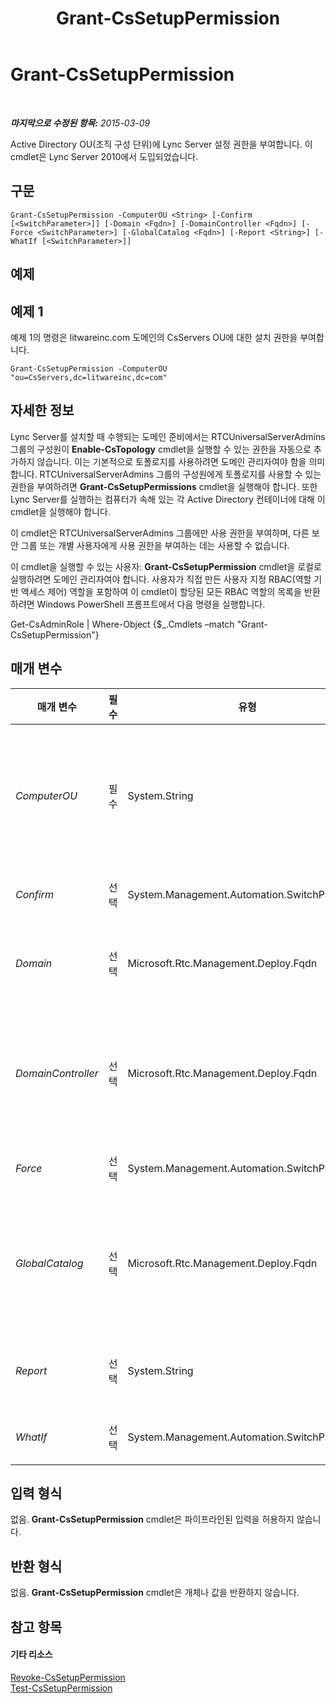 ﻿---
title: Grant-CsSetupPermission
TOCTitle: Grant-CsSetupPermission
ms:assetid: 753bccc1-edb4-48c9-bd0a-2db5d86f8c5e
ms:mtpsurl: https://technet.microsoft.com/ko-kr/library/Gg398569(v=OCS.15)
ms:contentKeyID: 49304052
ms.date: 08/24/2015
mtps_version: v=OCS.15
ms.translationtype: HT
---

# Grant-CsSetupPermission

 

_**마지막으로 수정된 항목:** 2015-03-09_

Active Directory OU(조직 구성 단위)에 Lync Server 설정 권한을 부여합니다. 이 cmdlet은 Lync Server 2010에서 도입되었습니다.

## 구문

    Grant-CsSetupPermission -ComputerOU <String> [-Confirm [<SwitchParameter>]] [-Domain <Fqdn>] [-DomainController <Fqdn>] [-Force <SwitchParameter>] [-GlobalCatalog <Fqdn>] [-Report <String>] [-WhatIf [<SwitchParameter>]]

## 예제

## 예제 1

예제 1의 명령은 litwareinc.com 도메인의 CsServers OU에 대한 설치 권한을 부여합니다.

    Grant-CsSetupPermission -ComputerOU "ou=CsServers,dc=litwareinc,dc=com"

## 자세한 정보

Lync Server를 설치할 때 수행되는 도메인 준비에서는 RTCUniversalServerAdmins 그룹의 구성원이 **Enable-CsTopology** cmdlet을 실행할 수 있는 권한을 자동으로 추가하지 않습니다. 이는 기본적으로 토폴로지를 사용하려면 도메인 관리자여야 함을 의미합니다. RTCUniversalServerAdmins 그룹의 구성원에게 토폴로지를 사용할 수 있는 권한을 부여하려면 **Grant-CsSetupPermissions** cmdlet을 실행해야 합니다. 또한 Lync Server를 실행하는 컴퓨터가 속해 있는 각 Active Directory 컨테이너에 대해 이 cmdlet을 실행해야 합니다.

이 cmdlet은 RTCUniversalServerAdmins 그룹에만 사용 권한을 부여하며, 다른 보안 그룹 또는 개별 사용자에게 사용 권한을 부여하는 데는 사용할 수 없습니다.

이 cmdlet을 실행할 수 있는 사용자: **Grant-CsSetupPermission** cmdlet을 로컬로 실행하려면 도메인 관리자여야 합니다. 사용자가 직접 만든 사용자 지정 RBAC(역할 기반 액세스 제어) 역할을 포함하여 이 cmdlet이 할당된 모든 RBAC 역할의 목록을 반환하려면 Windows PowerShell 프롬프트에서 다음 명령을 실행합니다.

Get-CsAdminRole | Where-Object {$\_.Cmdlets –match "Grant-CsSetupPermission"}

## 매개 변수


<table>
<colgroup>
<col style="width: 25%" />
<col style="width: 25%" />
<col style="width: 25%" />
<col style="width: 25%" />
</colgroup>
<thead>
<tr class="header">
<th>매개 변수</th>
<th>필수</th>
<th>유형</th>
<th>설명</th>
</tr>
</thead>
<tbody>
<tr class="odd">
<td><p><em>ComputerOU</em></p></td>
<td><p>필수</p></td>
<td><p>System.String</p></td>
<td><p>Lync Server가 설치되어 있거나 설치될 컴퓨터에 대한 계정이 있는 OU의 고유 이름입니다(예: &quot;ou=CsServers,dc=litwareinc,dc=com&quot;).</p>
<p>원할 경우 OU를 지정할 때 고유 이름에서 도메인 부분은 비워둘 수 있습니다.(예:</p>
<p>-ComputerOU &quot;ou=CsServers&quot;).</p></td>
</tr>
<tr class="even">
<td><p><em>Confirm</em></p></td>
<td><p>선택</p></td>
<td><p>System.Management.Automation.SwitchParameter</p></td>
<td><p>명령을 실행하기 전에 확인 메시지를 표시합니다.</p></td>
</tr>
<tr class="odd">
<td><p><em>Domain</em></p></td>
<td><p>선택</p></td>
<td><p>Microsoft.Rtc.Management.Deploy.Fqdn</p></td>
<td><p>OU가 있는 도메인의 이름입니다. 이 매개 변수를 포함하지 않으면 <strong>Grant-CsSetupPermission</strong> cmdlet은 현재 도메인에서 OU를 찾습니다.</p></td>
</tr>
<tr class="even">
<td><p><em>DomainController</em></p></td>
<td><p>선택</p></td>
<td><p>Microsoft.Rtc.Management.Deploy.Fqdn</p></td>
<td><p>정책을 할당할 때 연결할 도메인 컨트롤러의 정규화된 이름입니다(예: -DomainController atl-dc-001.litwareinc.com).</p>
<p>이 매개 변수를 지정하지 않으면 <strong>Grant-CsSetupPermission</strong> cmdlet은 정책을 할당할 때 사용 가능한 가장 가까운 도메인 컨트롤러에 연결합니다.</p></td>
</tr>
<tr class="odd">
<td><p><em>Force</em></p></td>
<td><p>선택</p></td>
<td><p>System.Management.Automation.SwitchParameter</p></td>
<td><p>명령을 실행할 때 발생할 수 있는 심각하지 않은 오류 메시지를 표시하지 않습니다.</p></td>
</tr>
<tr class="even">
<td><p><em>GlobalCatalog</em></p></td>
<td><p>선택</p></td>
<td><p>Microsoft.Rtc.Management.Deploy.Fqdn</p></td>
<td><p>정책을 할당할 때 연결할 전역 카탈로그 서버의 정규화된 이름입니다(예: -GlobalCatalog atl-dc-001.litwareinc.com).</p>
<p>이 매개 변수를 지정하지 않으면 <strong>Grant-CsSetupPermission</strong> cmdlet은 정책을 할당할 때 사용 가능한 가장 가까운 전역 카탈로그 서버에 연결합니다.</p></td>
</tr>
<tr class="odd">
<td><p><em>Report</em></p></td>
<td><p>선택</p></td>
<td><p>System.String</p></td>
<td><p>cmdlet이 실행될 때 만들어지는 로그 파일의 파일 경로를 지정하는 데 사용됩니다(예: -Report &quot;C:\Logs\SetupPermissions.html&quot;).</p></td>
</tr>
<tr class="even">
<td><p><em>WhatIf</em></p></td>
<td><p>선택</p></td>
<td><p>System.Management.Automation.SwitchParameter</p></td>
<td><p>명령을 실제로 실행하지 않고도 명령이 실행될 경우 발생할 수 있는 현상을 설명합니다.</p></td>
</tr>
</tbody>
</table>


## 입력 형식

없음. **Grant-CsSetupPermission** cmdlet은 파이프라인된 입력을 허용하지 않습니다.

## 반환 형식

없음. **Grant-CsSetupPermission** cmdlet은 개체나 값을 반환하지 않습니다.

## 참고 항목

#### 기타 리소스

[Revoke-CsSetupPermission](revoke-cssetuppermission.md)  
[Test-CsSetupPermission](test-cssetuppermission.md)

